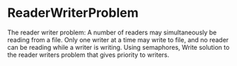 # ReaderWriterProblem
The reader writer problem: A number of readers may simultaneously be reading from a file. Only one writer at a time may write to file, and no reader can be reading while a writer is writing. Using semaphores, Write solution to the reader writers problem that gives priority to writers.
